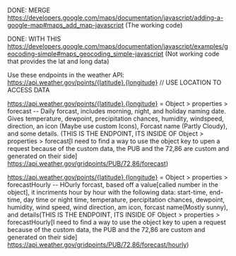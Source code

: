DONE: MERGE https://developers.google.com/maps/documentation/javascript/adding-a-google-map#maps_add_map-javascript (The working code)


DONE: WITH THIS https://developers.google.com/maps/documentation/javascript/examples/geocoding-simple#maps_geocoding_simple-javascript (Not working code that provides the lat and long data)


Use these endpoints in the weather API:
https://api.weather.gov/points/{latitude},{longitude}  // USE LOCATION TO ACCESS DATA 

https://api.weather.gov/points/{latitude},{longitude} = Object > properties > forecast -- Daily forcast, includes morning, night, and holiday naming date. Gives temperature, dewpoint, precipitation chances, humidity, windspeed, direction, an icon (Maybe use custom Icons), Forcast name (Partly Cloudy), and some details. (THIS IS THE ENDPOINT, ITS INSIDE OF Object > properties > forecast[I need to find a way to use the object key to upen a request because of the custom data, the PUB and the 72,86 are custom and generated on their side] <https://api.weather.gov/gridpoints/PUB/72,86/forecast>)



https://api.weather.gov/points/{latitude},{longitude} = Object > properties > forecastHourly -- HOurly forcast, based off a value[called number in the object], it incriments hour by hour with the following data: start-time, end-time, day time or night time, temperature, percipitation chances, dewpoint, humidity, wind speed, wind direction, am icon, forcast name(Mostly sunny), and details(THIS IS THE ENDPOINT, ITS INSIDE OF Object > properties > forecastHourly[I need to find a way to use the object key to upen a request because of the custom data, the PUB and the 72,86 are custom and generated on their side] <https://api.weather.gov/gridpoints/PUB/72,86/forecast/hourly>)